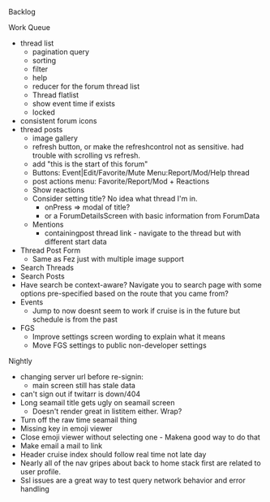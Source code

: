 Backlog

Work Queue
* thread list
  * pagination query
  * sorting
  * filter
  * help
  * reducer for the forum thread list
  * Thread flatlist
  * show event time if exists
  * locked
* consistent forum icons
* thread posts
  * image gallery
  * refresh button, or make the refreshcontrol not as sensitive. had trouble with scrolling vs refresh.
  * add "this is the start of this forum"
  * Buttons: Event|Edit/Favorite/Mute Menu:Report/Mod/Help thread
  * post actions menu: Favorite/Report/Mod + Reactions
  * Show reactions
  * Consider setting title? No idea what thread I'm in.
    * onPress => modal of title?
    * or a ForumDetailsScreen with basic information from ForumData
  * Mentions
    * containingpost thread link - navigate to the thread but with different start data
* Thread Post Form
  * Same as Fez just with multiple image support
* Search Threads
* Search Posts
* Have search be context-aware? Navigate you to search page with some options pre-specified
  based on the route that you came from?
* Events
  * Jump to now doesnt seem to work if cruise is in the future but schedule is from the past
* FGS
  * Improve settings screen wording to explain what it means
  * Move FGS settings to public non-developer settings

Nightly
* changing server url before re-signin:
  * main screen still has stale data
* can't sign out if twitarr is down/404
* Long seamail title gets ugly on seamail screen
  * Doesn't render great in listitem either. Wrap?
* Turn off the raw time seamail thing
* Missing key in emoji viewer
* Close emoji viewer without selecting one - Makena good way to do that
* Make email a mail to link
* Header cruise index should follow real time not late day
* Nearly all of the nav gripes about back to home stack first are related to user profile.
* Ssl issues are a great way to test query network behavior and error handling
